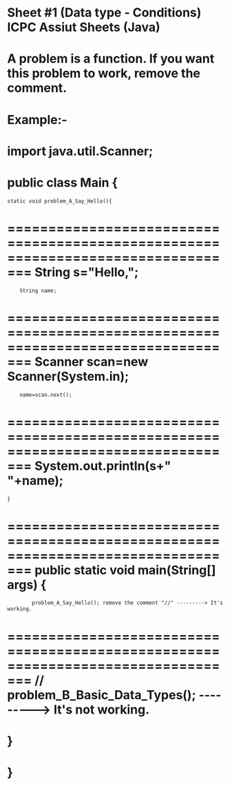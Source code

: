 Sheet #1 (Data type - Conditions)
ICPC Assiut Sheets (Java)
=================================================================================
A problem is a function. If you want this problem to work, remove the comment. 
=================================================================================
Example:- 
=================================================================================
import java.util.Scanner;
=================================================================================
public class Main {
=================================================================================
    static void problem_A_Say_Hello(){
=================================================================================
        String s="Hello,";
=================================================================================
        String name;
=================================================================================
        Scanner scan=new Scanner(System.in);
=================================================================================
        name=scan.next();
=================================================================================
        System.out.println(s+" "+name);
=================================================================================
    }
=================================================================================
    public static void main(String[] args) {
=================================================================================
            problem_A_Say_Hello(); remove the comment "//" ---------> It's working.
=================================================================================
      //    problem_B_Basic_Data_Types(); ---------> It's not working.
=================================================================================
}
=================================================================================
}
=================================================================================
